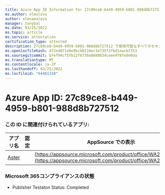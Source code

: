 ```yaml
---
title: Azure App ID Information for 27c89ce8-b449-4959-b801-988d8b727512
ms.author: elmalova
author: elenamalova
manager: tonybal
ms.date: 03/25/2022
ms.topic: article
ms.service: attestation
certification_type: attested
description: 27c89ce8-b449-4959-b801-988d8b727512 で使用可能なすべてのセキュリティおよびコンプライアンス情報。
ms.openlocfilehash: 472e4071e0e9bcb0210ec3e735f2fbd1aacbf353
ms.sourcegitcommit: b7ef94cf5fb12f6730a8688834ceee4f8fe8e0da
ms.translationtype: MT
ms.contentlocale: ja-JP
ms.lasthandoff: 03/25/2022
ms.locfileid: "64461310"
---
```

# <a name="azure-app-id-27c89ce8-b449-4959-b801-988d8b727512"></a>Azure App ID: 27c89ce8-b449-4959-b801-988d8b727512


### <a name="apps-associated-with-this-id"></a>この ID に関連付けられているアプリ:
| **アプリ名** | **認定** | **AppSource での表示** |
|--------------|---------------|-----------------------|
| [Aster](../forward/WA200002379.md) |  | [https://appsource.microsoft.com/product/office/WA200002379](https://appsource.microsoft.com/product/office/WA200002379) |

### <a name="microsoft-365-app-compliance-status"></a>Microsoft 365コンプライアンスの状態
- Publisher Testaton Status: Completed
